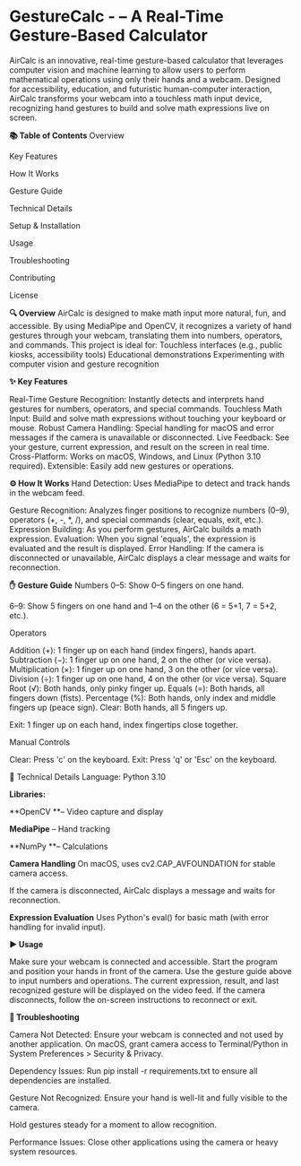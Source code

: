 # GestureCalc - – A Real-Time Gesture-Based Calculator
AirCalc is an innovative, real-time gesture-based calculator that leverages computer vision and machine learning to allow users to perform mathematical operations using only their hands and a webcam. Designed for accessibility, education, and futuristic human-computer interaction, AirCalc transforms your webcam into a touchless math input device, recognizing hand gestures to build and solve math expressions live on screen.

**📚 Table of Contents**
Overview

Key Features

How It Works

Gesture Guide

Technical Details

Setup & Installation

Usage

Troubleshooting

Contributing

License

**🔍 Overview**
AirCalc is designed to make math input more natural, fun, and accessible. By using MediaPipe and OpenCV, it recognizes a variety of hand gestures through your webcam, translating them into numbers, operators, and commands. This project is ideal for:
Touchless interfaces (e.g., public kiosks, accessibility tools)
Educational demonstrations
Experimenting with computer vision and gesture recognition

**✨ Key Features**

Real-Time Gesture Recognition: Instantly detects and interprets hand gestures for numbers, operators, and special commands.
Touchless Math Input: Build and solve math expressions without touching your keyboard or mouse.
Robust Camera Handling: Special handling for macOS and error messages if the camera is unavailable or disconnected.
Live Feedback: See your gesture, current expression, and result on the screen in real time.
Cross-Platform: Works on macOS, Windows, and Linux (Python 3.10 required).
Extensible: Easily add new gestures or operations.

**⚙️ How It Works**
Hand Detection: Uses MediaPipe to detect and track hands in the webcam feed.

Gesture Recognition: Analyzes finger positions to recognize numbers (0–9), operators (+, -, *, /), and special commands (clear, equals, exit, etc.).
Expression Building: As you perform gestures, AirCalc builds a math expression.
Evaluation: When you signal 'equals', the expression is evaluated and the result is displayed.
Error Handling: If the camera is disconnected or unavailable, AirCalc displays a clear message and waits for reconnection.

**✋ Gesture Guide**
Numbers
0–5: Show 0–5 fingers on one hand.

6–9: Show 5 fingers on one hand and 1–4 on the other (6 = 5+1, 7 = 5+2, etc.).

Operators

Addition (+): 1 finger up on each hand (index fingers), hands apart.
Subtraction (−): 1 finger up on one hand, 2 on the other (or vice versa).
Multiplication (×): 1 finger up on one hand, 3 on the other (or vice versa).
Division (÷): 1 finger up on one hand, 4 on the other (or vice versa).
Square Root (√): Both hands, only pinky finger up.
Equals (=): Both hands, all fingers down (fists).
Percentage (%): Both hands, only index and middle fingers up (peace sign).
Clear: Both hands, all 5 fingers up.

Exit: 1 finger up on each hand, index fingertips close together.

Manual Controls

Clear: Press 'c' on the keyboard.
Exit: Press 'q' or 'Esc' on the keyboard.

🔧 Technical Details
Language: Python 3.10

**Libraries:**

**OpenCV **– Video capture and display

**MediaPipe** – Hand tracking

**NumPy **– Calculations

**Camera Handling**
On macOS, uses cv2.CAP_AVFOUNDATION for stable camera access.

If the camera is disconnected, AirCalc displays a message and waits for reconnection.

**Expression Evaluation**
Uses Python's eval() for basic math (with error handling for invalid input).


**▶️ Usage**

Make sure your webcam is connected and accessible.
Start the program and position your hands in front of the camera.
Use the gesture guide above to input numbers and operations.
The current expression, result, and last recognized gesture will be displayed on the video feed.
If the camera disconnects, follow the on-screen instructions to reconnect or exit.

**🧩 Troubleshooting**

Camera Not Detected:
Ensure your webcam is connected and not used by another application.
On macOS, grant camera access to Terminal/Python in System Preferences > Security & Privacy.

Dependency Issues:
Run pip install -r requirements.txt to ensure all dependencies are installed.

Gesture Not Recognized:
Ensure your hand is well-lit and fully visible to the camera.

Hold gestures steady for a moment to allow recognition.

Performance Issues:
Close other applications using the camera or heavy system resources.
